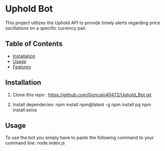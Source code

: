 # Uphold Bot

This project utilizes the Uphold API to provide timely alerts regarding price oscillations on a specific currency pair.

## Table of Contents

- [Installation](#installation)
- [Usage](#usage)
- [Features](#features)

## Installation

1. Clone this repo : https://github.com/Goncalo40472/Uphold_Bot.git

2. Install dependecies:
   npm install npm@latest -g
   npm install pg
   npm install axios

## Usage

To use the bot you simply have to paste the following command to your command line:
node index.js
